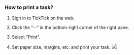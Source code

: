 ### How to print a task?

1. Sign in to TickTick on the web.

2. Click the "···" in the bottom-right corner of the right pane.

3. Select "Print".

4. Set paper size, margins, etc. and print your task.
   ![](../../../images/ticktick-web-version/task/2.6.10.png)

